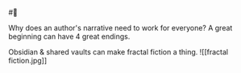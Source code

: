 #🌱 

Why does an author's narrative need to work for everyone? A great beginning can have 4 great endings.

Obsidian & shared vaults can make fractal fiction a thing.
![[fractal fiction.jpg]]